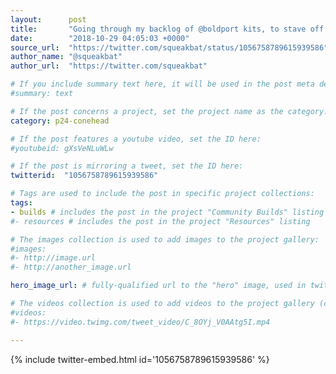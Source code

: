 ```yaml
---
layout:      post
title:       "Going through my backlog of @boldport kits, to stave off unhappiness while avoiding real work (sorry @NolanSIGBUS).…"
date:        "2018-10-29 04:05:03 +0000"
source_url:  "https://twitter.com/squeakbat/status/1056758789615939586"
author_name: "@squeakbat"
author_url:  "https://twitter.com/squeakbat"

# If you include summary text here, it will be used in the post meta description instead of an excerpt from the post body
#summary: text

# If the post concerns a project, set the project name as the category:
category: p24-conehead

# If the post features a youtube video, set the ID here:
#youtubeid: gXsVeNLuWLw

# If the post is mirroring a tweet, set the ID here:
twitterid:  "1056758789615939586"

# Tags are used to include the post in specific project collections:
tags:
- builds # includes the post in the project "Community Builds" listing
#- resources # includes the post in the project "Resources" listing

# The images collection is used to add images to the project gallery:
#images:
#- http://image.url
#- http://another_image.url

hero_image_url: # fully-qualified url to the "hero" image, used in twitter cards for example

# The videos collection is used to add videos to the project gallery (currently only mp4):
#videos:
#- https://video.twimg.com/tweet_video/C_8OYj_V0AAtg5I.mp4

---
```


{% include twitter-embed.html id='1056758789615939586' %}


